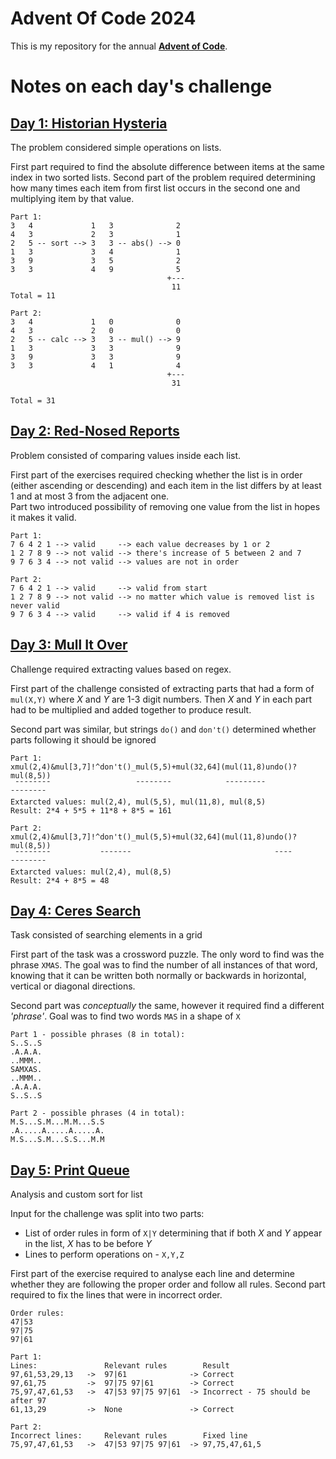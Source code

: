 # Advent Of Code 2024
This is my repository for the annual [**Advent of Code**](https://adventofcode.com/).
</br>

# Notes on each day's challenge
## [Day 1: Historian Hysteria](https://adventofcode.com/2024/day/1)
The problem considered simple operations on lists.

First part required to find the absolute difference between items at the 
same index in two sorted lists.
Second part of the problem required determining how many times each item 
from first list occurs in the second one and multiplying item by that value.

```
Part 1:
3   4             1   3              2
4   3             2   3              1
2   5 -- sort --> 3   3 -- abs() --> 0
1   3             3   4              1
3   9             3   5              2
3   3             4   9              5
                                   +---
                                    11
Total = 11

Part 2:
3   4             1   0              0
4   3             2   0              0
2   5 -- calc --> 3   3 -- mul() --> 9
1   3             3   3              9
3   9             3   3              9
3   3             4   1              4
                                   +---
                                    31
                                    
Total = 31                                    
```

## [Day 2: Red-Nosed Reports](https://adventofcode.com/2024/day/2)
Problem consisted of comparing values inside each list.

First part of the exercises required checking whether the list is in order (either ascending or descending)
and each item in the list differs by at least 1 and at most 3 from the adjacent one.   
Part two introduced possibility of removing one value from the list in hopes it makes it valid.

```
Part 1:
7 6 4 2 1 --> valid     --> each value decreases by 1 or 2
1 2 7 8 9 --> not valid --> there's increase of 5 between 2 and 7
9 7 6 3 4 --> not valid --> values are not in order

Part 2:
7 6 4 2 1 --> valid     --> valid from start
1 2 7 8 9 --> not valid --> no matter which value is removed list is never valid
9 7 6 3 4 --> valid     --> valid if 4 is removed
```

## [Day 3: Mull It Over](https://adventofcode.com/2024/day/3)
Challenge required extracting values based on regex.

First part of the challenge consisted of extracting parts that had a 
form of `mul(X,Y)` where _X_ and _Y_ are 1-3 digit numbers. Then _X_ and _Y_ in each
part had to be multiplied and added together to produce result.

Second part was similar, but strings `do()` and `don't()` determined whether 
parts following it should be ignored

```
Part 1:
xmul(2,4)&mul[3,7]!^don't()_mul(5,5)+mul(32,64](mul(11,8)undo()?mul(8,5))
 ¯¯¯¯¯¯¯¯                   ¯¯¯¯¯¯¯¯            ¯¯¯¯¯¯¯¯¯       ¯¯¯¯¯¯¯¯
Extarcted values: mul(2,4), mul(5,5), mul(11,8), mul(8,5)
Result: 2*4 + 5*5 + 11*8 + 8*5 = 161
 
Part 2:
xmul(2,4)&mul[3,7]!^don't()_mul(5,5)+mul(32,64](mul(11,8)undo()?mul(8,5))
 ¯¯¯¯¯¯¯¯           ¯¯¯¯¯¯¯                                ¯¯¯¯ ¯¯¯¯¯¯¯¯
Extarcted values: mul(2,4), mul(8,5)
Result: 2*4 + 8*5 = 48
```

## [Day 4: Ceres Search](https://adventofcode.com/2024/day/4)
Task consisted of searching elements in a grid 

First part of the task was a crossword puzzle. The only word to find was the phrase `XMAS`.
The goal was to find the number of all instances of that word, knowing that it can be written
both normally or backwards in horizontal, vertical or diagonal directions.
  
Second part was _conceptually_ the same, however it required find a different _'phrase'_. 
Goal was to find two words `MAS` in a shape of `X`

```
Part 1 - possible phrases (8 in total): 
S..S..S
.A.A.A.
..MMM..
SAMXAS.
..MMM..
.A.A.A.
S..S..S

Part 2 - possible phrases (4 in total):
M.S...S.M...M.M...S.S
.A.....A.....A.....A.
M.S...S.M...S.S...M.M

```

## [Day 5: Print Queue](https://adventofcode.com/2024/day/5)
Analysis and custom sort for list

Input for the challenge was split into two parts:
- List of order rules in form of `X|Y` determining that if both
_X_ and _Y_ appear in the list, _X_ has to be before _Y_
- Lines to perform operations on - `X,Y,Z` 

First part of the exercise required to analyse each line and determine
whether they are following the proper order and follow all rules.
Second part required to fix the lines that were in incorrect order.

```
Order rules:
47|53       
97|75       
97|61       

Part 1:
Lines:               Relevant rules        Result
97,61,53,29,13   ->  97|61              -> Correct
97,61,75         ->  97|75 97|61        -> Correct
75,97,47,61,53   ->  47|53 97|75 97|61  -> Incorrect - 75 should be after 97
61,13,29         ->  None               -> Correct

Part 2:
Incorrect lines:     Relevant rules        Fixed line
75,97,47,61,53   ->  47|53 97|75 97|61  -> 97,75,47,61,5 

```
